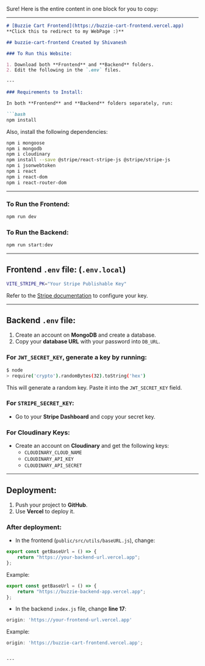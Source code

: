 Sure! Here is the entire content in one block for you to copy:

---

```markdown
# [Buzzie Cart Frontend](https://buzzie-cart-frontend.vercel.app)  
**Click this to redirect to my WebPage :)**

## buzzie-cart-frontend Created by Shivanesh

### To Run this Website:

1. Download both **Frontend** and **Backend** folders.  
2. Edit the following in the `.env` files.

---

### Requirements to Install:

In both **Frontend** and **Backend** folders separately, run:

```bash
npm install
```

Also, install the following dependencies:

```bash
npm i mongoose
npm i mongodb
npm i cloudinary
npm install --save @stripe/react-stripe-js @stripe/stripe-js
npm i jsonwebtoken
npm i react
npm i react-dom
npm i react-router-dom
```

---

### To Run the Frontend:

```bash
npm run dev
```

### To Run the Backend:

```bash
npm run start:dev
```

---

## Frontend `.env` file: (`.env.local`)

```bash
VITE_STRIPE_PK="Your Stripe Publishable Key"
```

Refer to the [Stripe documentation](https://docs.stripe.com/payments?payments=popular) to configure your key.

---

## Backend `.env` file:

1. Create an account on **MongoDB** and create a database.  
2. Copy your **database URL** with your password into `DB_URL`.

### For `JWT_SECRET_KEY`, generate a key by running:

```bash
$ node
> require('crypto').randomBytes(32).toString('hex')
```

This will generate a random key. Paste it into the `JWT_SECRET_KEY` field.

### For `STRIPE_SECRET_KEY`:
- Go to your **Stripe Dashboard** and copy your secret key.

### For **Cloudinary Keys**:
- Create an account on **Cloudinary** and get the following keys:
  - `CLOUDINARY_CLOUD_NAME`
  - `CLOUDINARY_API_KEY`
  - `CLOUDINARY_API_SECRET`

---

## Deployment:

1. Push your project to **GitHub**.  
2. Use **Vercel** to deploy it.

### After deployment:

- In the frontend (`public/src/utils/baseURL.js`), change:

```javascript
export const getBaseUrl = () => {
    return "https://your-backend-url.vercel.app";
};
```

Example:

```javascript
export const getBaseUrl = () => {
    return "https://buzzie-backend-app.vercel.app";
};
```

- In the backend `index.js` file, change **line 17**:

```javascript
origin: 'https://your-frontend-url.vercel.app'
```

Example:

```javascript
origin: 'https://buzzie-cart-frontend.vercel.app';
```
```

---
